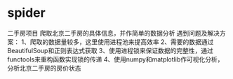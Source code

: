 # spider
二手房项目
爬取北京二手房的具体信息，并作简单的数据分析
遇到问题及解决方案：
1、爬取的数据量较多，这里使用进程池来提高效率
2、需要的数据通过BeautifulSoup和正则表达式获取
3、使用进程锁来保证数据的完整性，通过functools来重构函数实现锁的传递
4、使用numpy和matplotlib作可视化分析，分析北京二手房的房价状态
